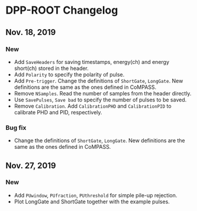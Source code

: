 # DPP-ROOT Changelog

## Nov. 18, 2019
### New
- Add `SaveHeaders` for saving timestamps, energy(ch) and energy short(ch) stored in the header.
- Add `Polarity` to specify the polarity of pulse. 
- Add `Pre-trigger`. Change the definitions of `ShortGate`, `LongGate`. New definitions are the same as the ones defined in CoMPASS.
- Remove `NSamples`. Read the number of samples from the header directly.
- Use `SavePulses`, `Save bad` to specify the number of pulses to be saved.
- Remove `Calibration`. Add `CalibrationPHD` and `CalibrationPID` to calibrate PHD and PID, respectively.
### Bug fix
- Change the definitions of `ShortGate`, `LongGate`. New definitions are the same as the ones defined in CoMPASS.

## Nov. 27, 2019
### New
- Add `PUwindow`, `PUfraction`, `PUthreshold` for simple pile-up rejection. 
- Plot LongGate and ShortGate together with the example pulses.
